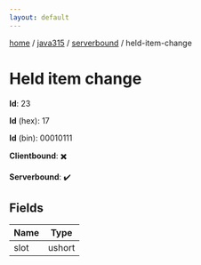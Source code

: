 ```yaml
---
layout: default
---
```


[home](/)  /  [java315](/protocol/java315)  /  [serverbound](/protocol/java315/serverbound)  /  held-item-change

# Held item change

**Id**: 23

**Id** (hex): 17

**Id** (bin): 00010111

**Clientbound**: ✖️

**Serverbound**: ✔️

## Fields

Name | Type
---|---
slot | ushort

